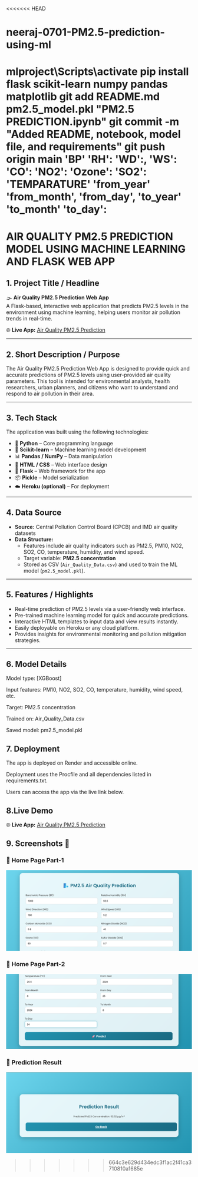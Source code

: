 <<<<<<< HEAD
# neeraj-0701-PM2.5-prediction-using-ml
mlproject\Scripts\activate
pip install flask scikit-learn numpy pandas matplotlib
git add README.md pm2.5_model.pkl "PM2.5 PREDICTION.ipynb"
git commit -m "Added README, notebook, model file, and requirements"
git push origin main
   'BP'
    'RH':
    'WD':,
    'WS': 
    'CO': 
    'NO2': 
    'Ozone':
    'SO2':
    'TEMPARATURE'
    'from_year'
    'from_month',
    'from_day',
    'to_year'
    'to_month'
    'to_day': 
=======

# AIR QUALITY PM2.5 PREDICTION MODEL USING MACHINE LEARNING AND FLASK WEB APP
## 1. Project Title / Headline
🌫️ **Air Quality PM2.5 Prediction Web App**  
A Flask-based, interactive web application that predicts PM2.5 levels in the environment using machine learning, helping users monitor air pollution trends in real-time.

🌐 **Live App:** [Air Quality PM2.5 Prediction](https://neeraj-0701-pm2-5-prediction-using-ml.onrender.com)

---

## 2. Short Description / Purpose
The Air Quality PM2.5 Prediction Web App is designed to provide quick and accurate predictions of PM2.5 levels using user-provided air quality parameters. This tool is intended for environmental analysts, health researchers, urban planners, and citizens who want to understand and respond to air pollution in their area.

---

## 3. Tech Stack
The application was built using the following technologies:  
- 🐍 **Python** – Core programming language  
- 🧠 **Scikit-learn** – Machine learning model development  
- 📊 **Pandas / NumPy** – Data manipulation  
- 📝 **HTML / CSS** – Web interface design  
- 📂 **Flask** – Web framework for the app  
- 📦 **Pickle** – Model serialization  
- ☁️ **Heroku (optional)** – For deployment

---

## 4. Data Source
- **Source:** Central Pollution Control Board (CPCB) and IMD air quality datasets  
- **Data Structure:**  
  - Features include air quality indicators such as PM2.5, PM10, NO2, SO2, CO, temperature, humidity, and wind speed.  
  - Target variable: **PM2.5 concentration**  
  - Stored as CSV (`Air_Quality_Data.csv`) and used to train the ML model (`pm2.5_model.pkl`).

---

## 5. Features / Highlights
- Real-time prediction of PM2.5 levels via a user-friendly web interface.  
- Pre-trained machine learning model for quick and accurate predictions.  
- Interactive HTML templates to input data and view results instantly.  
- Easily deployable on Heroku or any cloud platform.  
- Provides insights for environmental monitoring and pollution mitigation strategies.  

---

## 6. Model Details

Model type: [XGBoost]

Input features: PM10, NO2, SO2, CO, temperature, humidity, wind speed, etc.

Target: PM2.5 concentration

Trained on: Air_Quality_Data.csv

Saved model: pm2.5_model.pkl

## 7. Deployment

The app is deployed on Render and accessible online.

Deployment uses the Procfile and all dependencies listed in requirements.txt.

Users can access the app via the live link below.

## 8.Live Demo

🌐 **Live App:** [Air Quality PM2.5 Prediction](https://neeraj-0701-pm2-5-prediction-using-ml.onrender.com)


## 9. Screenshots 📸

### 🔹 Home Page Part-1
![Home Page](https://github.com/neeraj-0701/neeraj-0701-PM2.5-prediction-using-ml/blob/main/Snapshot%20Of%20Home%20Page1.png)



### 🔹 Home Page Part-2
![Home Page](https://github.com/neeraj-0701/neeraj-0701-PM2.5-prediction-using-ml/blob/main/Snapshot%20of%20Homepage(2).png)


### 🔹 Prediction Result
![Prediction Result](https://github.com/neeraj-0701/neeraj-0701-PM2.5-prediction-using-ml/blob/main/Snapshot%20of%20Prediction%20Result.png)

>>>>>>> 664c3e629d434edc3f1ac2f41ca3710810a1685e
